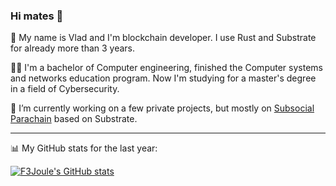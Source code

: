### Hi mates 👋

🌱 My name is Vlad and I'm blockchain developer. I use Rust and Substrate for already more than 3 years.

🧑‍🎓 I'm a bachelor of Computer engineering, finished the Computer systems and networks education program. Now I'm studying for a master's degree in a field of Cybersecurity.

🔭 I’m currently working on a few private projects, but mostly on [Subsocial Parachain](https://github.com/dappforce/subsocial-parachain) based on Substrate.

---
📊 My GitHub stats for the last year:

[![F3Joule's GitHub stats](https://github-readme-stats.vercel.app/api?username=f3joule&theme=dracula&show_icons=true&count_private=true&hide_title=true)](https://github.com/f3joule/f3joule)
